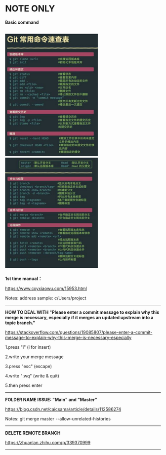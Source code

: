 # NOTE ONLY 

**Basic command**

<img src="https://github.com/asdbeen/git-test/blob/main/img/command%20note%201.jpg" width="300px"><img src="https://github.com/asdbeen/git-test/blob/main/img/command%20note%202.jpg" width="300px">
----------
**1st time manual：**

https://www.cxyxiaowu.com/15953.html

Notes: address sample: c/Users/project

----------

**HOW TO DEAL WITH "Please enter a commit message to explain why this merge is necessary,
especially if it merges an updated upstream into a topic branch."**

https://stackoverflow.com/questions/19085807/please-enter-a-commit-message-to-explain-why-this-merge-is-necessary-especially

1.press "i" (i for insert)

2.write your merge message

3.press "esc" (escape)

4.write ":wq" (write & quit)

5.then press enter

----------
**FOLDER NAME ISSUE: "Main" and "Master"**

https://blog.csdn.net/caicsama/article/details/112586274

Notes: git merge master --allow-unrelated-histories

----------
**DELETE REMOTE BRANCH**

https://zhuanlan.zhihu.com/p/339370999

----------
